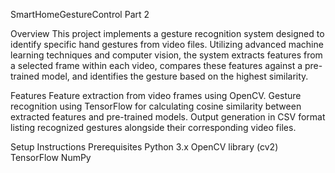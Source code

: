 SmartHomeGestureControl Part 2

Overview
This project implements a gesture recognition system designed to identify specific hand gestures from video files. Utilizing advanced machine learning techniques and computer vision, the system extracts features from a selected frame within each video, compares these features against a pre-trained model, and identifies the gesture based on the highest similarity. 

Features
Feature extraction from video frames using OpenCV.
Gesture recognition using TensorFlow for calculating cosine similarity between extracted features and pre-trained models.
Output generation in CSV format listing recognized gestures alongside their corresponding video files.

Setup Instructions
Prerequisites
Python 3.x
OpenCV library (cv2)
TensorFlow
NumPy